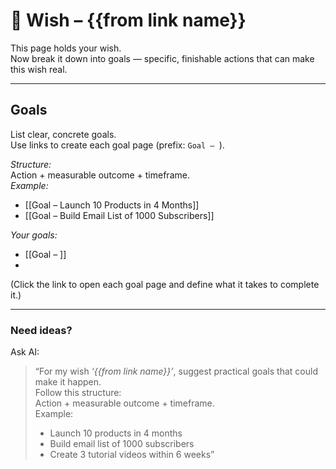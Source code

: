 # 🌟 Wish – {{from link name}}

This page holds your wish.  
Now break it down into goals — specific, finishable actions that can make this wish real.

---

## Goals
List clear, concrete goals.  
Use links to create each goal page (prefix: `Goal – `).  

*Structure:*  
Action + measurable outcome + timeframe.  
*Example:*  
- [[Goal – Launch 10 Products in 4 Months]]  
- [[Goal – Build Email List of 1000 Subscribers]]

*Your goals:*  
- [[Goal – ]]
- 

(Click the link to open each goal page and define what it takes to complete it.)

---

### Need ideas?
Ask AI:
> “For my wish *‘{{from link name}}’*, suggest practical goals that could make it happen.  
> Follow this structure:  
> Action + measurable outcome + timeframe.  
> Example:  
> - Launch 10 products in 4 months  
> - Build email list of 1000 subscribers  
> - Create 3 tutorial videos within 6 weeks”

